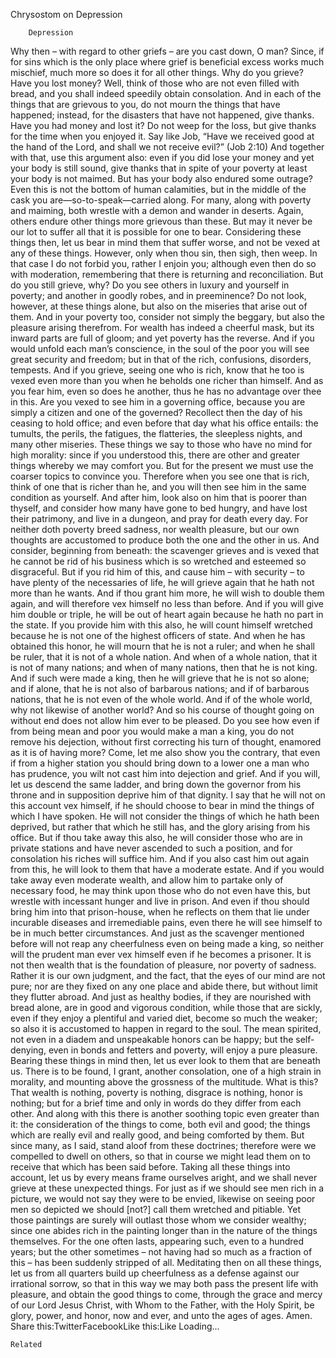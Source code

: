 Chrysostom on Depression

		Depression
Why then – with regard to other griefs – are you cast down, O man? Since, if for sins which is the only place where grief is beneficial excess works much mischief, much more so does it for all other things. Why do you grieve? Have you lost money? Well, think of those who are not even filled with bread, and you shall indeed speedily obtain consolation. And in each of the things that are grievous to you, do not mourn the things that have happened; instead, for the disasters that have not happened, give thanks. Have you had money and lost it? Do not weep for the loss, but give thanks for the time when you enjoyed it. Say like Job, “Have we received good at the hand of the Lord, and shall we not receive evil?” (Job 2:10) And together with that, use this argument also: even if you did lose your money and yet your body is still sound, give thanks that in spite of your poverty at least your body is not maimed. 
But has your body also endured some outrage? Even this is not the bottom of human calamities, but in the middle of the cask you are—so-to-speak—carried along. For many, along with poverty and maiming, both wrestle with a demon and wander in deserts. Again, others endure other things more grievous than these. But may it never be our lot to suffer all that it is possible for one to bear. Considering these things then, let us bear in mind them that suffer worse, and not be vexed at any of these things. However, only when thou sin, then sigh, then weep. In that case I do not forbid you, rather I enjoin you; although even then do so with moderation, remembering that there is returning and reconciliation.
But do you still grieve, why? Do you see others in luxury and yourself in poverty; and another in goodly robes, and in preeminence? Do not look, however, at these things alone, but also on the miseries that arise out of them. And in your poverty too, consider not simply the beggary, but also the pleasure arising therefrom. For wealth has indeed a cheerful mask, but its inward parts are full of gloom; and yet poverty has the reverse. And if you would unfold each man’s conscience, in the soul of the poor you will see great security and freedom; but in that of the rich, confusions, disorders, tempests. And if you grieve, seeing one who is rich, know that he too is vexed even more than you when he beholds one richer than himself. And as you fear him, even so does he another, thus he has no advantage over thee in this. Are you vexed to see him in a governing office, because you are simply a citizen and one of the governed? Recollect then the day of his ceasing to hold office; and even before that day what his office entails: the tumults, the perils, the fatigues, the flatteries, the sleepless nights, and many other miseries.
These things we say to those who have no mind for high morality: since if you understood this, there are other and greater things whereby we may comfort you. But for the present we must use the coarser topics to convince you. Therefore when you see one that is rich, think of one that is richer than he, and you will then see him in the same condition as yourself. And after him, look also on him that is poorer than thyself, and consider how many have gone to bed hungry, and have lost their patrimony, and live in a dungeon, and pray for death every day. For neither doth poverty breed sadness, nor wealth pleasure, but our own thoughts are accustomed to produce both the one and the other in us. And consider, beginning from beneath: the scavenger grieves and is vexed that he cannot be rid of his business which is so wretched and esteemed so disgraceful. But if you rid him of this, and cause him – with security – to have plenty of the necessaries of life, he will grieve again that he hath not more than he wants. And if thou grant him more, he will wish to double them again, and will therefore vex himself no less than before. And if you will give him double or triple, he will be out of heart again because he hath no part in the state. If you provide him with this also, he will count himself wretched because he is not one of the highest officers of state. And when he has obtained this honor, he will mourn that he is not a ruler; and when he shall be ruler, that it is not of a whole nation. And when of a whole nation, that it is not of many nations; and when of many nations, then that he is not king. And if such were made a king, then he will grieve that he is not so alone; and if alone, that he is not also of barbarous nations; and if of barbarous nations, that he is not even of the whole world. And if of the whole world, why not likewise of another world? And so his course of thought going on without end does not allow him ever to be pleased. Do you see how even if from being mean and poor you would make a man a king, you do not remove his dejection, without first correcting his turn of thought, enamored as it is of having more?
 Come, let me also show you the contrary, that even if from a higher station you should bring down to a lower one a man who has prudence, you wilt not cast him into dejection and grief. And if you will, let us descend the same ladder, and bring down the governor from his throne and in supposition deprive him of that dignity. I say that he will not on this account vex himself, if he should choose to bear in mind the things of which I have spoken. He will not consider the things of which he hath been deprived, but rather that which he still has, and the glory arising from his office. But if thou take away this also, he will consider those who are in private stations and have never ascended to such a position, and for consolation his riches will suffice him. And if you also cast him out again from this, he will look to them that have a moderate estate. And if you would take away even moderate wealth, and allow him to partake only of necessary food, he may think upon those who do not even have this, but wrestle with incessant hunger and live in prison. And even if thou should bring him into that prison-house, when he reflects on them that lie under incurable diseases and irremediable pains, even there he will see himself to be in much better circumstances.
And just as the scavenger mentioned before will not reap any cheerfulness even on being made a king, so neither will the prudent man ever vex himself even if he becomes a prisoner. It is not then wealth that is the foundation of pleasure, nor poverty of sadness. Rather it is our own judgment, and the fact, that the eyes of our mind are not pure; nor are they fixed on any one place and abide there, but without limit they flutter abroad. And just as healthy bodies, if they are nourished with bread alone, are in good and vigorous condition, while those that are sickly, even if they enjoy a plentiful and varied diet, become so much the weaker; so also it is accustomed to happen in regard to the soul. The mean spirited, not even in a diadem and unspeakable honors can be happy; but the self-denying, even in bonds and fetters and poverty, will enjoy a pure pleasure.
Bearing these things in mind then, let us ever look to them that are beneath us. There is to be found, I grant, another consolation, one of a high strain in morality, and mounting above the grossness of the multitude. What is this? That wealth is nothing, poverty is nothing, disgrace is nothing, honor is nothing; but for a brief time and only in words do they differ from each other. And along with this there is another soothing topic even greater than it: the consideration of the things to come, both evil and good; the things which are really evil and really good, and being comforted by them. But since many, as I said, stand aloof from these doctrines; therefore were we compelled to dwell on others, so that in course we might lead them on to receive that which has been said before.
Taking all these things into account, let us by every means frame ourselves aright, and we shall never grieve at these unexpected things. For just as if we should see men rich in a picture, we would not say they were to be envied, likewise on seeing poor men so depicted we should [not?] call them wretched and pitiable. Yet those paintings are surely will outlast those whom we consider wealthy; since one abides rich in the painting longer than in the nature of the things themselves. For the one often lasts, appearing such, even to a hundred years; but the other sometimes – not having had so much as a fraction of this – has been suddenly stripped of all.
Meditating then on all these things, let us from all quarters build up cheerfulness as a defense against our irrational sorrow, so that in this way we may both pass the present life with pleasure, and obtain the good things to come, through the grace and mercy of our Lord Jesus Christ, with Whom to the Father, with the Holy Spirit, be glory, power, and honor, now and ever, and unto the ages of ages. Amen.
Share this:TwitterFacebookLike this:Like Loading...

	Related
			